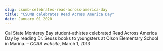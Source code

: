 ```yaml
---
slug: csumb-celebrates-read-across-america-day
title: "CSUMB celebrates Read Across America Day"
date: January 01 2020
---
```


 
<p>
  Cal State Monterey Bay student-athletes celebrated Read Across America Day by
  reading Dr. Seuss books to youngsters at Olson Elementary School in Marina. –
  <em>CCAA website</em>, March 1, 2013
</p>
 
